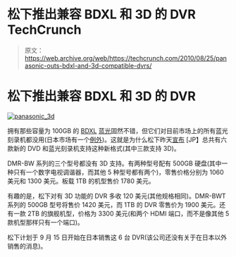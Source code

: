 # 松下推出兼容 BDXL 和 3D 的 DVR TechCrunch

> 原文：<https://web.archive.org/web/https://techcrunch.com/2010/08/25/panasonic-outs-bdxl-and-3d-compatible-dvrs/>

# 松下推出兼容 BDXL 和 3D 的 DVR

[![](img/feacce1d588ccc91692e8f6a73bf8e28.png "panasonic_3d")](https://web.archive.org/web/20221207114326/http://www.crunchgear.com/2010/08/25/panasonic-outs-bdxl-and-3d-compatible-dvrs/panasonic_3d-5/)

拥有那些容量为 100GB 的 [BDXL](https://web.archive.org/web/20221207114326/http://www.crunchgear.com/2010/07/16/sharp-announces-worlds-first-triple-layer-blu-ray-disc-100gb-capacity/) [蓝光](https://web.archive.org/web/20221207114326/http://www.crunchgear.com/2010/07/20/tdk-second-company-to-announce-100gb-blu-ray-discs/)固然不错，但它们对目前市场上的所有蓝光刻录机都没用(日本市场有一个[例外](https://web.archive.org/web/20221207114326/http://www.crunchgear.com/2010/07/16/sharp-blu-ray-recorders-support-quadruple-layer-discs-with-128gb-capacity/))。这就是为什么松下昨天[宣布](https://web.archive.org/web/20221207114326/http://panasonic.co.jp/corp/news/official.data/data.dir/jn100824-1/jn100824-1.html) [JP】总共有六款新的 DVD 和蓝光刻录机支持这种新格式(其中三款支持 3D)。

DMR-BW 系列的三个型号都没有 3D 支持。有两种型号配有 500GB 硬盘(其中一种只有一个数字电视调谐器，而其他 5 种型号都有两个)，零售价格分别为 1060 美元和 1300 美元。板载 1TB 的机型售价 1780 美元。

有趣的是，松下对有 3D 功能的 DVR 多收 120 美元(其他规格相同)。DMR-BWT 系列的 500GB 型号将售价 1420 美元，而 1TB 的 DVR 零售价为 1900 美元。还有一款 2TB 的旗舰机型，价格为 3300 美元(和两个 HDMI 端口，而不是像其他 5 款机型那样只有一个端口)。

松下计划于 9 月 15 日开始在日本销售这 6 台 DVR(该公司还没有关于在日本以外销售的消息)。